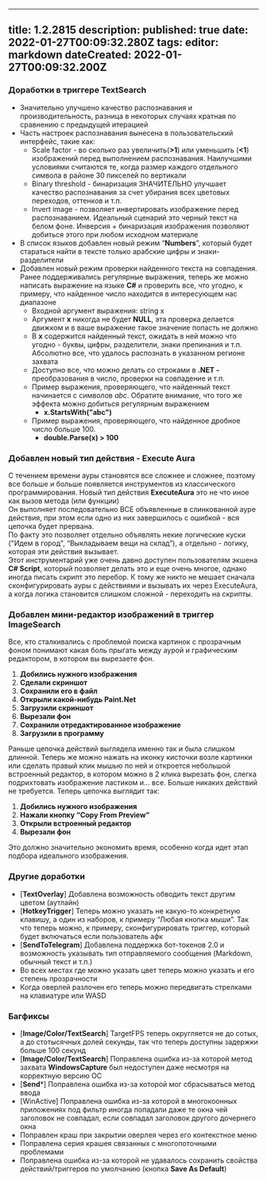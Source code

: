 
---
title: 1.2.2815
description: 
published: true
date: 2022-01-27T00:09:32.280Z
tags: 
editor: markdown
dateCreated: 2022-01-27T00:09:32.200Z
---		
		
### Доработки в триггере **TextSearch**  
- Значительно улучшено качество распознавания и производительность, разница в некоторых случаях кратная по сравнению с предыдущей итерацией  
- Часть настроек распознавания вынесена в пользовательский интерфейс, такие как:  
  - Scale factor - во сколько раз увеличить(**>1**) или уменьшить (**<1**) изображений перед выполнением распознавания. Наилучшими условиями считаются те, когда размер каждого отдельного символа в районе 30 пикселей по вертикали  
  - Binary threshold - бинаризация ЗНАЧИТЕЛЬНО улучшает качество распознавания за счет убирания всех цветовых переходов, оттенков и т.п.  
  - Invert image - позволяет инвертировать изображение перед распознаванием. Идеальный сценарий это черный текст на белом фоне. Инверсия + бинаризация изображения позволяют добиться этого при любом исходном материале  
- В список языков добавлен новый режим “**Numbers**”, который будет стараться найти в тексте только арабские цифры и знаки-разделители  
- Добавлен новый режим проверки найденного текста на совпадения. Ранее поддерживались регулярные выражения, теперь же можно написать выражение на языке **C#** и проверить все, что угодно, к примеру, что найденное число находится в интересующем нас диапазоне  
  - Входной аргумент выражения: string x  
  - Аргумент **x** никогда не будет **NULL**, эта проверка делается движком  и в ваше выражение такое значение попасть не должно  
  - В **x** содержится найденный текст, ожидать в ней можно что угодно - буквы, цифры, разделители, знаки препинания и т.п. Абсолютно все, что удалось распознать в указанном регионе захвата  
  - Доступно все, что можно делать со строками в **.NET -** преобразования в число, проверки на совпадение и т.п.  
  - Пример выражения, проверяющего, что найденный текст начинается с символов *abc*. Обратите внимание, что того же эффекта можно добиться регулярным выражением  
    - **x.StartsWith("abc")**  
  - Пример выражения, проверяющего, что найденное дробное число больше 100.  
    - **double.Parse(x) > 100**  

### Добавлен новый тип действия - **Execute Aura**  
С течением времени ауры становятся все сложнее и сложнее, поэтому все больше и больше появляется инструментов из классического программирования. Новый тип действия **ExecuteAura** это не что иное как вызов метода (или функции)  
Он выполняет последовательно ВСЕ объявленные в слинкованной ауре действия, при этом если одно из них завершилось с ошибкой - вся цепочка будет прервана.  
По факту это позволяет отдельно объявлять некие логические куски ("Идем в город", “Выкладываем вещи на склад”), а отдельно - логику, которая эти действия вызывает.  
Этот инструментарий уже очень давно доступен пользователям экшена **C# Script**, который позволяет делать это и еще очень многое, однако иногда писать скрипт это перебор. К тому же никто не мешает сначала сконфигурировать ауры с действиями и вызывать их через ExecuteAura, а когда логика становится слишком сложной - переходить на скрипты.  

### Добавлен мини-редактор изображений в триггер **ImageSearch**  
Все, кто сталкивались с проблемой поиска картинок с прозрачным фоном понимают какая боль прыгать между аурой и графическим редактором, в котором вы вырезаете фон.  
1. **Добились нужного изображения**  
2. **Сделали скриншот**  
3. **Сохранили его в файл**  
4. **Открыли какой-нибудь Paint.Net**  
5. **Загрузили скриншот**  
6. **Вырезали фон**  
7. **Сохранили отредактированное изображение**  
8. **Загрузили в программу**  

Раньше цепочка действий выглядела именно так и была слишком длинной. Теперь же можно нажать на иконку кисточки возле картинки или сделать правый клик мышью по ней и откроется небольшой встроенный редактор, в котором можно в 2 клика вырезать фон, слегка подрихтовать изображение ластиком и… все. Больше никаких действий не требуется. Теперь цепочка выглядит так:  
1. **Добились нужного изображения**  
2. **Нажали кнопку “Copy From Preview”**  
3. **Открыли встроенный редактор**  
4. **Вырезали фон**  

Это должно значительно экономить время, особенно когда идет этап подбора идеального изображения.  

### Другие доработки  
- [**TextOverlay**] Добавлена возможность обводить текст другим цветом (аутлайн)  
- [**HotkeyTrigger**] Теперь можно указать не какую-то конкретную клавишу, а один из наборов, к примеру “Любая кнопка мыши”. Так что теперь можно, к примеру, сконфигурировать триггер, который будет включаться если пользователь афк  
- [**SendToTelegram**] Добавлена поддержка бот-токенов 2.0 и возможность указывать тип отправляемого сообщения (Markdown, обычный текст и т.п.)  
- Во всех местах где можно указать цвет теперь можно указать и его степень прозрачности  
- Когда оверлей разлочен его теперь можно передвигать стрелками на клавиатуре или WASD  

### Багфиксы  
- [**Image/Color/TextSearch**] TargetFPS теперь округляется не до сотых, а до стотысячных долей секунды, так что теперь доступны задержки больше 100 секунд  
- [**Image/Color/TextSearch**] Поправлена ошибка из-за которой метод захвата **WindowsCapture** был недоступен даже несмотря на корректную версию ОС  
- [**Send***] Поправлена ошибка из-за которой мог сбрасываться метод ввода  
- [WinActive] Поправлена ошибка из-за которой в многокоонных приложениях под фильтр иногда попадали даже те окна чей заголовок не совпадал, если совпадал заголовок другого дочернего окна  
- Поправлен краш при закрытии оверлея через его контекстное меню  
- Поправлена серия крашея связанных с многопоточными проблемами  
- Поправлена ошибка из-за которой не удавалось сохранить свойства действий/триггеров по умолчанию (кнопка **Save As Default**)  